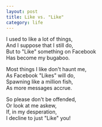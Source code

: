 ```yaml
---
layout: post
title: Like vs. "Like"
category: life
---
```


I used to like a lot of things,  
And I suppose that I still do,  
But to "Like" something on Facebook  
Has become my bugaboo.

Most things I like don't haunt me,  
As Facebook "Likes" will do,  
Spawning like a million fish,  
As more messages accrue.

So please don't be offended,  
Or look at me askew,  
If, in my desperation,  
I decline to just  "Like" you!

